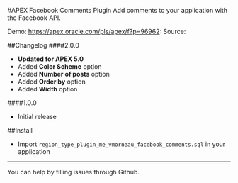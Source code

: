 #APEX Facebook Comments Plugin
Add comments to your application with the Facebook API.

Demo: https://apex.oracle.com/pls/apex/f?p=96962:
Source: 

##Changelog
####2.0.0
- **Updated for APEX 5.0**
- Added **Color Scheme** option
- Added **Number of posts** option
- Added **Order by** option
- Added **Width** option

####1.0.0
- Initial release

##Install
- Import `region_type_plugin_me_vmorneau_facebook_comments.sql` in your application

---

You can help by filling issues through Github.